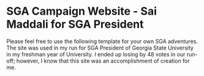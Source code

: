 # SGA Campaign Website - Sai Maddali for SGA President
Please feel free to use the following template for your own SGA adventures.
The site was used in my run for SGA President of Georgia State University in my freshman year of University. I ended up losing by 48 votes in our run-off; however, I know that this site was an accomplishment of creation for me. 
